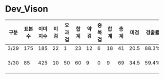 # Dev_Vison
|구분|표본수|이미지수|미검|오과검|합계|약검|중복검|합계|총계|미검|검출률|정확도|비고|
|-|-|-|-|-|-|-|-|-|-|-|-|-|-|
|3/29|175|185|22|1|23|12|6|18|41|20.5|88.3%|95.3%||
|3/30|85|425|10|50|60|9|0|9|69|34.5|59.4%|83.8%|Edge 과검(48)|
